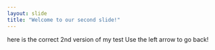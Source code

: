 ```yaml
---
layout: slide
title: "Welcome to our second slide!"
---
```

here is the correct 2nd version of my test
Use the left arrow to go back!
